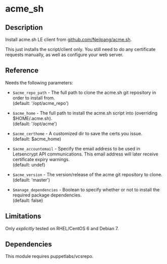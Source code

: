 # acme_sh

## Description

Install acme.sh LE client from [github.com/Neilpang/acme.sh](https://github.com/Neilpang/acme.sh).

This just installs the script/client only. You still need to do any certificate requests manually, as well as configure your web server.

## Reference

Needs the following parameters:

 * `$acme_repo_path` -
 The full path to clone the acme.sh git repository in order to install from.  
 (default: '/opt/acme_repo')

 * `$acme_home` -
 The full path to install the acme.sh script into (overriding $HOME/.acme.sh).  
 (default: '/opt/acme')

 * `$acme_certhome` -
 A customized dir to save the certs you issue.  
 (default: $acme_home)

 * `$acme_accountemail` -
 Specify the email address to be used in Letsencrypt API communications.
 This email address will later receive certificate expiry warnings.  
 (default: undef)

 * `$acme_version` -
 The version/release of the acme git repository to clone.  
 (default: 'master')

 * `$manage_dependencies` -
 Boolean to specify whether or not to install the required package dependencies.  
 (default: false)

## Limitations

Only *explicitly* tested on RHEL/CentOS 6 and Debian 7.

## Dependencies

This module requires puppetlabs/vcsrepo.
